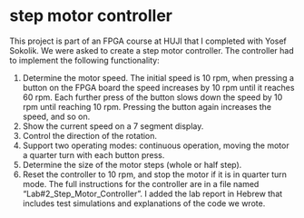 # step motor controller
This project is part of an FPGA course at HUJI that I completed with Yosef Sokolik. We were asked to create a step motor controller. The controller had to implement the following functionality: 
1.	Determine the motor speed.  The initial speed is 10 rpm, when pressing a button on the FPGA board the speed increases by 10 rpm until it reaches 60 rpm. Each further press of the button slows down the speed by 10 rpm until reaching 10 rpm. Pressing the button again increases the speed, and so on.
2.	Show the current speed on a 7 segment display.
3.	Control the direction of the rotation.
4.	Support two operating modes: continuous operation, moving the motor a quarter turn with each button press.
5.	Determine the size of the motor steps (whole or half step).
6.	Reset the controller to 10 rpm, and stop the motor if it is in quarter turn mode. 
The full instructions for the controller are in a file named “Lab#2_Step_Motor_Controller”. I added the lab report in Hebrew that includes test simulations and explanations of the code we wrote.
